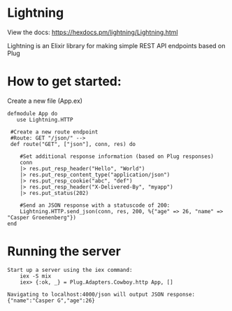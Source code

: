 # Lightning

View the docs: https://hexdocs.pm/lightning/Lightning.html<br>

Lightning is an Elixir library for making simple REST API endpoints based on Plug



# How to get started:

Create a new file (App.ex)


```
defmodule App do 
   use Lightning.HTTP

 #Create a new route endpoint
 #Route: GET "/json/" -->
 def route("GET", ["json"], conn, res) do

    #Set additional response information (based on Plug responses)
    conn 
    |> res.put_resp_header("Hello", "World")
    |> res.put_resp_content_type("application/json")
    |> res.put_resp_cookie("abc", "def")
    |> res.put_resp_header("X-Delivered-By", "myapp")
    |> res.put_status(202)

    #Send an JSON response with a statuscode of 200:
    Lightning.HTTP.send_json(conn, res, 200, %{"age" => 26, "name" => "Casper Groenenberg"})
end
```
# Running the server
```
Start up a server using the iex command:
    iex -S mix
    iex> {:ok, _} = Plug.Adapters.Cowboy.http App, []

Navigating to localhost:4000/json will output JSON response:
{"name":"Casper G","age":26}
```
